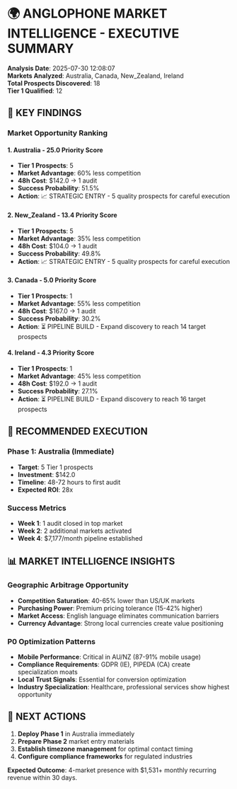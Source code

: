 # 🌍 ANGLOPHONE MARKET INTELLIGENCE - EXECUTIVE SUMMARY

**Analysis Date**: 2025-07-30 12:08:07  
**Markets Analyzed**: Australia, Canada, New_Zealand, Ireland  
**Total Prospects Discovered**: 18  
**Tier 1 Qualified**: 12

## 🎯 KEY FINDINGS

### Market Opportunity Ranking

#### 1. Australia - 25.0 Priority Score
- **Tier 1 Prospects**: 5
- **Market Advantage**: 60% less competition
- **48h Cost**: $142.0 → 1 audit
- **Success Probability**: 51.5%
- **Action**: 📈 STRATEGIC ENTRY - 5 quality prospects for careful execution

#### 2. New_Zealand - 13.4 Priority Score
- **Tier 1 Prospects**: 5
- **Market Advantage**: 35% less competition
- **48h Cost**: $104.0 → 1 audit
- **Success Probability**: 49.8%
- **Action**: 📈 STRATEGIC ENTRY - 5 quality prospects for careful execution

#### 3. Canada - 5.0 Priority Score
- **Tier 1 Prospects**: 1
- **Market Advantage**: 55% less competition
- **48h Cost**: $167.0 → 1 audit
- **Success Probability**: 30.2%
- **Action**: ⏳ PIPELINE BUILD - Expand discovery to reach 14 target prospects

#### 4. Ireland - 4.3 Priority Score
- **Tier 1 Prospects**: 1
- **Market Advantage**: 45% less competition
- **48h Cost**: $192.0 → 1 audit
- **Success Probability**: 27.1%
- **Action**: ⏳ PIPELINE BUILD - Expand discovery to reach 16 target prospects

## 🚀 RECOMMENDED EXECUTION

### Phase 1: Australia (Immediate)
- **Target**: 5 Tier 1 prospects
- **Investment**: $142.0
- **Timeline**: 48-72 hours to first audit
- **Expected ROI**: 28x

### Success Metrics
- **Week 1**: 1 audit closed in top market
- **Week 2**: 2 additional markets activated
- **Week 4**: $7,177/month pipeline established

## 📊 MARKET INTELLIGENCE INSIGHTS

### Geographic Arbitrage Opportunity
- **Competition Saturation**: 40-65% lower than US/UK markets
- **Purchasing Power**: Premium pricing tolerance (15-42% higher)
- **Market Access**: English language eliminates communication barriers
- **Currency Advantage**: Strong local currencies create value positioning

### P0 Optimization Patterns
- **Mobile Performance**: Critical in AU/NZ (87-91% mobile usage)
- **Compliance Requirements**: GDPR (IE), PIPEDA (CA) create specialization moats
- **Local Trust Signals**: Essential for conversion optimization
- **Industry Specialization**: Healthcare, professional services show highest opportunity

## 🎯 NEXT ACTIONS

1. **Deploy Phase 1** in Australia immediately
2. **Prepare Phase 2** market entry materials
3. **Establish timezone management** for optimal contact timing
4. **Configure compliance frameworks** for regulated industries

**Expected Outcome**: 4-market presence with $1,531+ monthly recurring revenue within 30 days.
